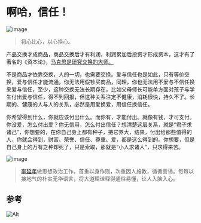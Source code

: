 # 啊哈，信任！

![image](https://user-images.githubusercontent.com/101647543/158390370-15713185-b87a-415f-80f7-73c64713228c.png)
> 将心比心，以心换心。

产品交换才成商品，商品交换后才有利润，利润累加后投资才形成资本，这才有了著名的《资本论》，[马克思是研究交换的大师。](https://mp.weixin.qq.com/s?__biz=MjM5NDU0Mjk2MQ==&amp;mid=2651768912&amp;idx=1&amp;sn=dbad31016922dad797af275a99220152&amp;chksm=bd7c4c4e8a0bc55897ecb46757c17d703f9b751485c6121de95d5d8c9d78cbb127c9f6970a84&amp;scene=21)

不是商品才依靠交换，人的一切，也需要交换。爱与信任也是如此，只有等价交换，爱与信任才能流通，你无法用假钞买商品，同理，你也无法用不爱与不信任换来爱与信任，至少，这种交换无法长期存在，比如父母师长可能单方面对孩子与学生付出爱与信任，得不到回报，但这种关系注定不健康，消耗很快，持久不了。长期的、健康的人与人的关系，必然是用爱换爱，用信任换信任。

你希望得到什么，你就应该付出什么。而你有，才能付出。就像有钱，才可支付。你没爱，怎么付出爱？你无信用，怎么付出信任？想清楚这层关系，就是“君子求诸己”，你想要的，在你自己身上都有种子，把它养大，结果，付出给那些值得的人，你就会得到，财富、荣誉、信任、尊重、爱，都是这么得到的。你想要，但是自己身上的万有之种却死了，只是索取，那就是“小人求诸人”，只求得来苦。

![image](https://user-images.githubusercontent.com/101647543/158390626-719a3cef-f6ab-4dfe-88c7-7adef533875e.png)
> [李延年](http://www.nnnews.net/yaowen/p/3095780.html)做思想政治工作，首重以身作则，次重因人施教，循循善诱。每每以接地气的朴实无华语言，将大道理诠释得通俗易懂，让人入脑入心。

## 参考

![Alt](https://repobeats.axiom.co/api/embed/0d50cb2053e13ef12c76036c75166c927111deaf.svg "Repobeats analytics image")
